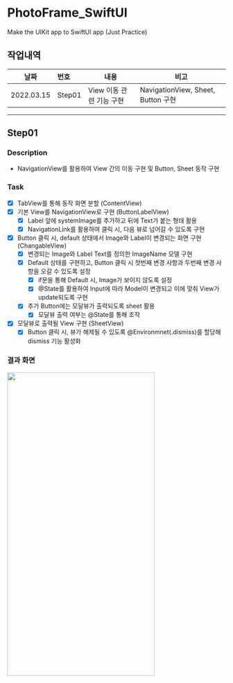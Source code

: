 # PhotoFrame_SwiftUI
Make the UIKit app to SwiftUI app (Just Practice)

## 작업내역

| 날짜        | 번호    | 내용                            | 비고                                             |
| ---------- | :----- | ------------------------------| ---------------------------------------------- |
| 2022.03.15 | Step01 | View 이동 관련 기능 구현           | NavigationView, Sheet, Button 구현              |


------
## Step01
### Description
- NavigationView를 활용하여 View 간의 이동 구현 및 Button, Sheet 동작 구현 

### Task
- [x] TabView를 통해 동작 화면 분할 (ContentView)
- [x] 기본 View를 NavigationView로 구현 (ButtonLabelView)
    - [x] Label 앞에 systemImage를 추가하고 뒤에 Text가 붙는 형태 활용
    - [x] NavigationLink를 활용하여 클릭 시, 다음 뷰로 넘어갈 수 있도록 구현
- [x] Button 클릭 시, default 상태에서 Image와 Label이 변경되는 화면 구현 (ChangableView)
    - [x] 변경되는 Image와 Label Text를 정의한 ImageName 모델 구현
    - [x] Default 상태를 구현하고, Button 클릭 시 첫번째 변경 사항과 두번째 변경 사항을 오갈 수 있도록 설정
        - [x] if문을 통해 Default 시, Image가 보이지 않도록 설정
        - [x] @State를 활용하여 Input에 따라 Model이 변경되고 이에 맞춰 View가 update되도록 구현
    - [x] 추가 Button에는 모달뷰가 출력되도록 sheet 활용
        - [x] 모달뷰 출력 여부는 @State를 통해 조작
- [x] 모달뷰로 출력될 View 구현 (SheetView)
    -[x] Button 클릭 시, 뷰가 해제될 수 있도록 @Environmnet(\.dismiss)를 할당해 dismiss 기능 활성화
    
### 결과 화면
<img src = "https://user-images.githubusercontent.com/44107696/158746388-9b366a42-fa82-4428-94d4-2ac5ebacfec9.gif" width="340" height="700">

